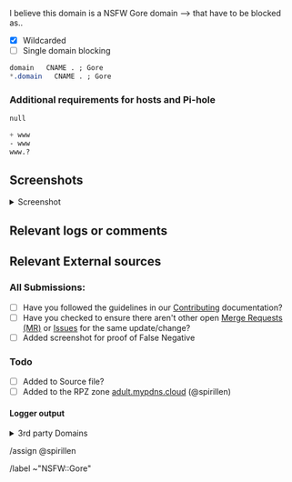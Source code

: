 I believe this domain is a NSFW Gore domain --> that have to be blocked as..

- [X] Wildcarded
- [ ] Single domain blocking

```css
domain   CNAME . ; Gore
*.domain   CNAME . ; Gore
```

### Additional requirements for hosts and Pi-hole

```css
null

+ www
- www
www.?
```

## Screenshots

<details><summary>Screenshot</summary>



</details>

## Relevant logs or comments
<!-- comments like a specific url to see contents -->

## Relevant External sources
<!-- If you found this domain on another issueboard -->

### All Submissions:
- [ ] Have you followed the guidelines in our [Contributing](CONTRIBUTING.md) documentation?
- [ ] Have you checked to ensure there aren't other open
      [Merge Requests (MR)](../merge_requests) or [Issues](../issues) for the
      same update/change?
- [ ] Added screenshot for proof of False Negative

### Todo
- [ ] Added to Source file?
- [ ] Added to the RPZ zone [adult.mypdns.cloud](https://mypdns.org/mypdns/support/-/wikis/RPZ-List#adultmypdnscloud) (@spirillen)

#### Logger output

<details><summary>3rd party Domains</summary>

```python
N/A
```

</details>


/assign @spirillen 

/label ~"NSFW::Gore"


<!--
usage of www or not

Please check if you submission is using the the www or not
and put that into the section

You can tell us you have checked this by adding either a {key +}, a {key -} or `none` in front of the `www`

+ www  The domain uses **both** the `www` and the _none_ `www` names.
- www  The domain is not using `www` name _or_ `www` is redirecting.
www.domain  The domain uses **only** the `www.` name.
www.? Leaving the question mark tells us you haven't tested this

Tips & Tricks

If you are using ie. uBlock Origin, you can sort the log output with this
one-liner in bash.
See snippet: https://mypdns.org/-/snippets/30
-->
